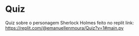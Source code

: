 # Quiz
Quiz sobre o personagem Sherlock Holmes feito no replit
link: https://replit.com/@emanuellenmoura/Quiz?v=1#main.py
